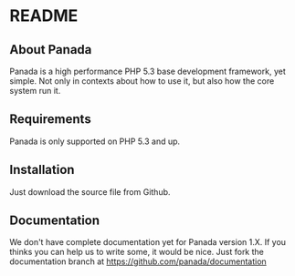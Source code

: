 README
======

About Panada
------------

Panada is a high performance PHP 5.3 base development framework, yet simple.
Not only in contexts about how to use it, but also how the core system run it.

Requirements
------------

Panada is only supported on PHP 5.3 and up.

Installation
------------

Just download the source file from Github.

Documentation
-------------

We don't have complete documentation yet for Panada version 1.X. If you thinks you
can help us to write some, it would be nice. Just fork the documentation branch at https://github.com/panada/documentation